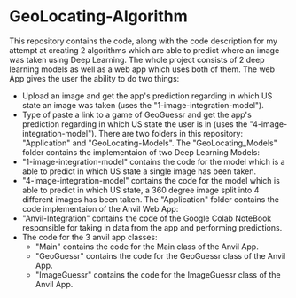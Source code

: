 # GeoLocating-Algorithm
This repository contains the code, along with the code description for my attempt at creating 2 algorithms which are able to predict where an image was taken using Deep Learning.
The whole project consists of 2 deep learning models as well as a web app which uses both of them. The web App gives the user the ability to do two things:
- Upload an image and get the app's prediction regarding in which US state an image was taken (uses the "1-image-integration-model").
- Type of paste a link to a game of GeoGuessr and get the app's prediction regarding in which US state the user is in (uses the "4-image-integration-model").
There are two folders in this repository: "Application" and "GeoLocating-Models".
The "GeoLocating_Models" folder contains the implementaion of two Deep Learning Models:
- "1-image-integration-model" contains the code for the model which is a able to predict in which US state a single image has been taken.
- "4-image-integration-model" contains the code for the model which is able to predict in which US state, a 360 degree image split into 4 different images has been taken.
The "Application" folder contains the code implementaion of the Anvil Web App:
- "Anvil-Integration" contains the code of the Google Colab NoteBook responsible for taking in data from the app and performing predictions.
- The code for the 3 anvil app classes:
  - "Main" contains the code for the Main class of the Anvil App.
  - "GeoGuessr" contains the code for the GeoGuessr class of the Anvil App.
  - "ImageGuessr" contains the code for the ImageGuessr class of the Anvil App.
